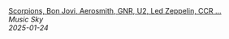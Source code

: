 <!--2025-01-24 03:03:04-->
<div class="yb">
  <a class="nodecor" href="/posts.html?rok/scorpions_bon_jovi_aerosmith_gnr_u2_led_zeppelin_ccr_slow_rock_ballads_70_s_80_s_90_s">
    <img class="preview" data-videoid="FvIOVN-zFH0" src="https://i3.ytimg.com/vi/FvIOVN-zFH0/hqdefault.jpg" align="middle" alt="">
  </a>
  <div class="inlbl text">
    <a class="nodecor" href="/posts.html?rok/scorpions_bon_jovi_aerosmith_gnr_u2_led_zeppelin_ccr_slow_rock_ballads_70_s_80_s_90_s">Scorpions, Bon Jovi, Aerosmith, GNR, U2, Led Zeppelin, CCR ...</a><br>
    <i class="smaller2">Music Sky</i><br>
    <i class="smaller3">2025-01-24</i>
  </div>
</div>
